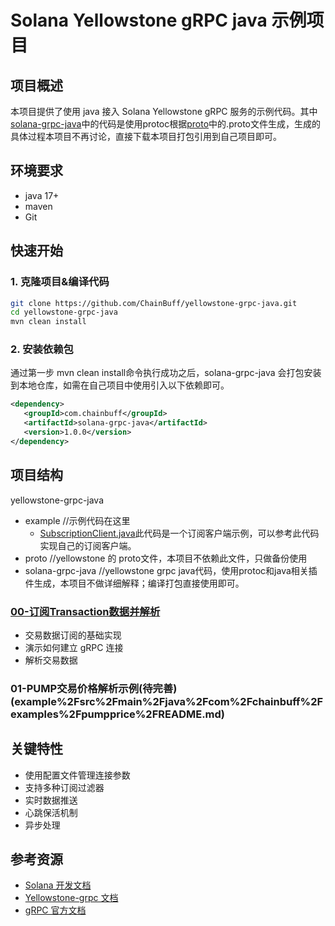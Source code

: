 # Solana Yellowstone gRPC java 示例项目

## 项目概述

本项目提供了使用 java 接入 Solana Yellowstone gRPC 服务的示例代码。其中[solana-grpc-java](solana-grpc-java)中的代码是使用protoc根据[proto](proto)中的.proto文件生成，生成的具体过程本项目不再讨论，直接下载本项目打包引用到自己项目即可。
## 环境要求
- java 17+
- maven
- Git

## 快速开始

### 1. 克隆项目&编译代码

```bash
git clone https://github.com/ChainBuff/yellowstone-grpc-java.git
cd yellowstone-grpc-java
mvn clean install
```

### 2. 安装依赖包
通过第一步 mvn clean install命令执行成功之后，solana-grpc-java 会打包安装到本地仓库，如需在自己项目中使用引入以下依赖即可。

```xml
<dependency>
   <groupId>com.chainbuff</groupId>
   <artifactId>solana-grpc-java</artifactId>
   <version>1.0.0</version>
</dependency>
```

## 项目结构
 yellowstone-grpc-java
   - example //示例代码在这里
     - [SubscriptionClient.java](example%2Fsrc%2Fmain%2Fjava%2Fcom%2Fchainbuff%2Fgrpc%2FSubscriptionClient.java)此代码是一个订阅客户端示例，可以参考此代码实现自己的订阅客户端。
   - proto   //yellowstone 的 proto文件，本项目不依赖此文件，只做备份使用
   - solana-grpc-java //yellowstone grpc java代码，使用protoc和java相关插件生成，本项目不做详细解释；编译打包直接使用即可。

### [00-订阅Transaction数据并解析](example%2Fsrc%2Fmain%2Fjava%2Fcom%2Fchainbuff%2Fexamples%2Fsubtrans%2FREADME.md)
- 交易数据订阅的基础实现
- 演示如何建立 gRPC 连接
- 解析交易数据

### 01-PUMP交易价格解析示例(待完善)(example%2Fsrc%2Fmain%2Fjava%2Fcom%2Fchainbuff%2Fexamples%2Fpumpprice%2FREADME.md)

## 关键特性

- 使用配置文件管理连接参数
- 支持多种订阅过滤器
- 实时数据推送
- 心跳保活机制
- 异步处理


## 参考资源

- [Solana 开发文档](https://docs.solana.com/)
- [Yellowstone-grpc 文档](https://docs.helius.dev/yellowstone-grpc/getting-started)
- [gRPC 官方文档](https://grpc.io/docs/)